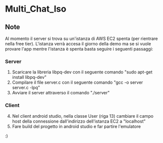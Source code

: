 # Multi_Chat_lso

## Note
Al momento il server si trova su un'istanza di AWS EC2 spenta (per rientrare nella free tier). L'istanza verrà accesa il giorno della demo ma se si vuole provare l'app mentre l'istanza è spenta basta seguire i seguenti passaggi:

### Server
1. Scaricare la libreria libpq-dev con il seguente comando "sudo apt-get install libpq-dev"
2. Compilare il file server.c con il seguente comando "gcc -o server server.c -lpq"
3. Avviare il server attraverso il comando "./server"

### Client
4. Nel client android studio, nella classe User (riga 13) cambiare il campo host della connessione dall'indirizzo dell'istanza EC2 a "localhost"
5. Fare build del progetto in android studio e far partire l'emulatore

:)
